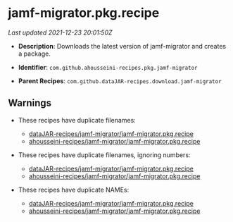 # jamf-migrator.pkg.recipe

_Last updated 2021-12-23 20:01:50Z_

- **Description**: Downloads the latest version of jamf-migrator and creates a package.

- **Identifier**: `com.github.ahousseini-recipes.pkg.jamf-migrator`

- **Parent Recipes**: `com.github.dataJAR-recipes.download.jamf-migrator`


## Warnings

- These recipes have duplicate filenames:
    - [dataJAR-recipes/jamf-migrator/jamf-migrator.pkg.recipe](/autopkg-dupe-tracker/dataJAR-recipes/jamf-migrator/jamf-migrator.pkg.recipe)
    - [ahousseini-recipes/jamf-migrator/jamf-migrator.pkg.recipe](/autopkg-dupe-tracker/ahousseini-recipes/jamf-migrator/jamf-migrator.pkg.recipe)

- These recipes have duplicate filenames, ignoring numbers:
    - [dataJAR-recipes/jamf-migrator/jamf-migrator.pkg.recipe](/autopkg-dupe-tracker/dataJAR-recipes/jamf-migrator/jamf-migrator.pkg.recipe)
    - [ahousseini-recipes/jamf-migrator/jamf-migrator.pkg.recipe](/autopkg-dupe-tracker/ahousseini-recipes/jamf-migrator/jamf-migrator.pkg.recipe)

- These recipes have duplicate NAMEs:
    - [dataJAR-recipes/jamf-migrator/jamf-migrator.pkg.recipe](/autopkg-dupe-tracker/dataJAR-recipes/jamf-migrator/jamf-migrator.pkg.recipe)
    - [ahousseini-recipes/jamf-migrator/jamf-migrator.pkg.recipe](/autopkg-dupe-tracker/ahousseini-recipes/jamf-migrator/jamf-migrator.pkg.recipe)